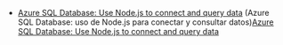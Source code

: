 - <span data-ttu-id="cf349-101">[Azure SQL Database: Use Node.js to connect and query data](https://docs.microsoft.com/azure/sql-database/sql-database-connect-query-nodejs) (Azure SQL Database: uso de Node.js para conectar y consultar datos)</span><span class="sxs-lookup"><span data-stu-id="cf349-101">[Azure SQL Database: Use Node.js to connect and query data](https://docs.microsoft.com/azure/sql-database/sql-database-connect-query-nodejs)</span></span>
